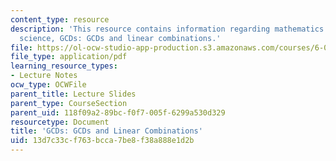 ```yaml
---
content_type: resource
description: 'This resource contains information regarding mathematics for computer
  science, GCDs: GCDs and linear combinations.'
file: https://ol-ocw-studio-app-production.s3.amazonaws.com/courses/6-042j-mathematics-for-computer-science-spring-2015/13d7c33cf763bcca7be8f38a888e1d2b_MIT6_042JS15_GCDsandLinear.pdf
file_type: application/pdf
learning_resource_types:
- Lecture Notes
ocw_type: OCWFile
parent_title: Lecture Slides
parent_type: CourseSection
parent_uid: 118f09a2-89bc-f0f7-005f-6299a530d329
resourcetype: Document
title: 'GCDs: GCDs and Linear Combinations'
uid: 13d7c33c-f763-bcca-7be8-f38a888e1d2b
---
```

